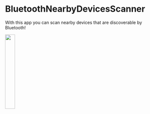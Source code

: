 # BluetoothNearbyDevicesScanner

With this app you can scan nearby devices that are discoverable by Bluetooth!


<img src="https://user-images.githubusercontent.com/69583359/217620497-eba7b123-8a0b-4e1d-8f55-a42984e46480.jpeg" width="25%">
